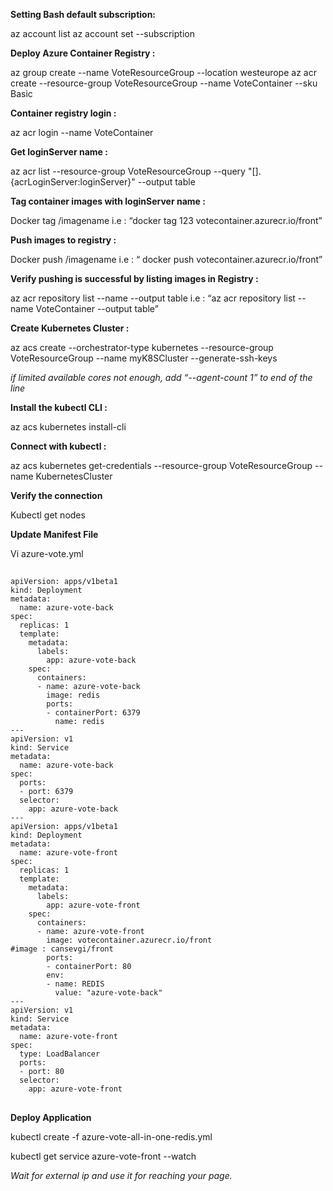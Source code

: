 **Setting Bash default subscription:**

az account list
az account set --subscription <subscription-id>


**Deploy Azure Container Registry :**

az group create --name VoteResourceGroup --location westeurope
az acr create --resource-group VoteResourceGroup --name VoteContainer --sku Basic

**Container registry login :**

az acr login  --name VoteContainer

**Get loginServer name :**

az acr list --resource-group VoteResourceGroup --query "[].{acrLoginServer:loginServer}" --output table

**Tag container images with loginServer name :**

Docker tag <imageId> <loginservername>/imagename
i.e : “docker tag 123 votecontainer.azurecr.io/front”

**Push images to registry :**

Docker push <loginservername>/imagename
i.e : “ docker push votecontainer.azurecr.io/front”



**Verify pushing is successful by listing images in Registry :**

az acr repository list --name <acrName> --output table
i.e : “az acr repository list --name VoteContainer --output table”





**Create Kubernetes Cluster :**

az acs create --orchestrator-type kubernetes --resource-group VoteResourceGroup --name myK8SCluster --generate-ssh-keys

*if limited available cores not enough, add “--agent-count 1” to end of the line*



**Install the kubectl CLI :**

az acs kubernetes install-cli

**Connect with kubectl :**

az acs kubernetes get-credentials --resource-group VoteResourceGroup --name KubernetesCluster

**Verify the connection**

Kubectl get nodes

**Update Manifest File**

Vi azure-vote.yml

##
```
apiVersion: apps/v1beta1
kind: Deployment
metadata:
  name: azure-vote-back
spec:
  replicas: 1
  template:
    metadata:
      labels:
        app: azure-vote-back
    spec:
      containers:
      - name: azure-vote-back
        image: redis
        ports:
        - containerPort: 6379
          name: redis
---
apiVersion: v1
kind: Service
metadata:
  name: azure-vote-back
spec:
  ports:
  - port: 6379
  selector:
    app: azure-vote-back
---
apiVersion: apps/v1beta1
kind: Deployment
metadata:
  name: azure-vote-front
spec:
  replicas: 1
  template:
    metadata:
      labels:
        app: azure-vote-front
    spec:
      containers:
      - name: azure-vote-front
        image: votecontainer.azurecr.io/front 
#image : cansevgi/front
        ports:
        - containerPort: 80
        env:
        - name: REDIS
          value: "azure-vote-back"
---
apiVersion: v1
kind: Service
metadata:
  name: azure-vote-front
spec:
  type: LoadBalancer
  ports:
  - port: 80
  selector:
    app: azure-vote-front    
```
##

**Deploy Application**

kubectl create -f azure-vote-all-in-one-redis.yml

kubectl get service azure-vote-front --watch

*Wait for external ip and use it for reaching your page.*


